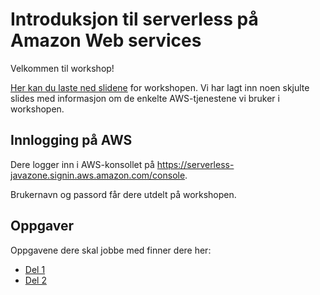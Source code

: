 # Introduksjon til serverless på Amazon Web services

Velkommen til workshop!

[Her kan du laste ned slidene](slides.pdf) for workshopen. Vi har lagt inn noen skjulte slides med informasjon om de enkelte AWS-tjenestene vi bruker i workshopen.

## Innlogging på AWS

Dere logger inn i AWS-konsollet på https://serverless-javazone.signin.aws.amazon.com/console.

Brukernavn og passord får dere utdelt på workshopen.

## Oppgaver

Oppgavene dere skal jobbe med finner dere her:

- [Del 1](Del1.md)
- [Del 2](Del2.md)
